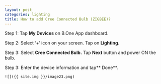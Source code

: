 ```yaml
---
layout: post
categories: lighting
title: How to add Cree Connected Bulb (ZIGBEE)?
---
```


Step 1: Tap **My Devices** on B.One App dashboard.

Step 2: Select ‘+’ icon on your screen. Tap on **Lighting.**

Step 3: Select **Cree Connected Bulb.** Tap **Next** button and power ON the bulb.

Step 3: Enter the device information and tap** Done**.

    ![]({{ site.img }}/image23.png)